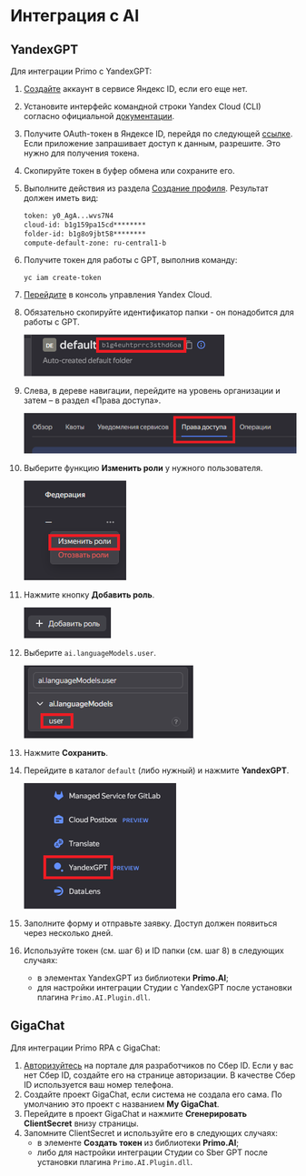 # Интеграция с AI

## YandexGPT

Для интеграции Primo с YandexGPT:
1.	[Создайте](https://passport.yandex.ru/registration) аккаунт в сервисе Яндекс ID, если его еще нет.
2.	Установите интерфейс командной строки Yandex Cloud (CLI) согласно официальной [документации](https://cloud.yandex.ru/ru/docs/cli/quickstart#install). 
3.	Получите OAuth-токен в Яндексе ID, перейдя по следующей [ссылке](https://oauth.yandex.ru/authorize?response_type=token&client_id=1a6990aa636648e9b2ef855fa7bec2fb). Если приложение запрашивает доступ к данным, разрешите. Это нужно для получения токена.
4.	Скопируйте токен в буфер обмена или сохраните его.
5.	Выполните действия из раздела [Создание профиля](https://cloud.yandex.ru/docs/cli/quickstart?#initialize). Результат должен иметь вид:
    ```
    token: y0_AgA...wvs7N4
    cloud-id: b1g159pa15cd********
    folder-id: b1g8o9jbt58********
    compute-default-zone: ru-central1-b
    ```

6.	Получите токен для работы с GPT, выполнив команду:
    ```
    yc iam create-token 
    ```
7.	[Перейдите](https://console.cloud.yandex.ru/cloud) в консоль управления Yandex Cloud. 
8.	Обязательно скопируйте идентификатор папки - он понадобится для работы с GPT. 

    ![](<../../.gitbook/assets1/get-token-yandex-1.png>)
    
9.	Слева, в дереве навигации, перейдите на уровень организации и затем – в раздел «Права доступа». 

    ![](<../../.gitbook/assets1/get-token-yandex-2.png>)

10.	Выберите функцию **Изменить роли** у нужного пользователя.
 
    ![](<../../.gitbook/assets1/get-token-yandex-3.png>)

11.	Нажмите кнопку **Добавить роль**.
 
    ![](<../../.gitbook/assets1/get-token-yandex-4.png>)

12.	Выберите `ai.languageModels.user`.
 
    ![](<../../.gitbook/assets1/get-token-yandex-5.png>)

13.	Нажмите **Сохранить**.
14.	Перейдите в каталог `default` (либо нужный) и нажмите **YandexGPT**.
 
    ![](<../../.gitbook/assets1/get-token-yandex-6.png>)

15.	Заполните форму и отправьте заявку. Доступ должен появиться через несколько дней.
16.	Используйте токен (см. шаг 6) и ID папки (см. шаг 8) в следующих случаях:
    * в элементах YandexGPT из библиотеки **Primo.AI**;
    * для настройки интеграции Студии с YandexGPT после установки плагина `Primo.AI.Plugin.dll`.

## GigaChat

Для интеграции Primo RPA с GigaChat:
1.	[Авторизуйтесь](https://developers.sber.ru/studio/workspaces/my-space/get/gigachat-api) на портале для разработчиков по Сбер ID. Если у вас нет Сбер ID, создайте его на странице авторизации.  В качестве Сбер ID используется ваш номер телефона. 
2.	Создайте проект GigaChat, если система не создала его сама. По умолчанию это проект с названием **My GigaChat**.
3.	Перейдите в проект GigaChat и нажмите **Сгенерировать ClientSecret** внизу страницы.
4.	Запомните ClientSecret и используйте его в следующих случаях:
    * в элементе **Создать токен** из библиотеки **Primo.AI**;
    * либо для настройки интеграции Студии сo Sber GPT после установки плагина `Primo.AI.Plugin.dll`.

